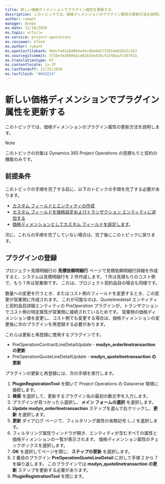 ```yaml
---
title: 新しい価格ディメンションでプラグイン属性を更新する
description: このトピックでは、価格ディメンションのプラグイン属性の更新方法を説明します。
author: rumant
manager: Annbe
ms.date: 11/18/2020
ms.topic: article
ms.service: project-operations
ms.reviewer: kfend
ms.author: rumant
ms.openlocfilehash: 9b0cf48318d0b9e94c4be0d3775b54e83832c1b7
ms.sourcegitcommit: 573be7e36604ace82b35e439cfa748aa7c587415
ms.translationtype: HT
ms.contentlocale: ja-JP
ms.lasthandoff: 11/25/2020
ms.locfileid: "4643224"
---
```

# <a name="update-plug-in-attributes-with-new-pricing-dimensions"></a>新しい価格ディメンションでプラグイン属性を更新する

このトピックでは、価格ディメンションのプラグイン属性の更新方法を説明します。

> [!NOTE]
> このトピックの対象は Dynamics 365 Project Operations の見積もりと契約の機能のみです。

## <a name="prerequisites"></a>前提条件
このトピックの手順を完了する前に、以下のトピックの手順を完了する必要があります。

  - [カスタム フィールドとエンティティの作成](create-custom-fields-entities-pricing-dimensions.md) 
  - [カスタム フィールドを価格設定およびトランザクション エンティティに追加する](add-custom-fields-price-setup-transactional-entities.md)
  - [価格ディメンションとしてカスタム フィールドを設定します](set-up-custom-fields-pricing-dimensions.md)。 
  
次に、これらの手順を完了していない場合は、完了後にこのトピックに戻ります。

## <a name="register-a-plug-in"></a>プラグインの登録
プロジェクト見積明細行の **見積依頼明細行** ページで見積依頼明細行詳細を作成すると、システムは見積明細行を 2 件作成します。 1 件は見積もりのコスト側で、もう 1 件は営業側です。 これは、プロジェクト契約品目の場合も同様です。

数量への変更を行うとき、またはコスト側のフィールドを変更するとき、この変更が営業側に作成されます。 これが可能なのは、Quotelinedetail エンティティと契約品目詳細エンティティの PreOperation プラグインが、トランザクションでコスト側の特定属性が営業側に接続されているためです。 営業側の価格ディメンション値を変更し、コスト側でも変更する場合は、価格ディメンションの変更後に次のプラグインを再登録する必要があります。

これらは更新と再登録に使用するプラグインです。

- PreOperationContractLineDetailUpdate - **msdyn_orderlinetransaction の更新**
- PreOperationQuoteLineDetailUpdate - **msdyn_quotelinetransaction の更新**

プラグインの更新と再登録には、次の手順を実行します。

1. **PluginRegistrationTool** を開いて Project Operations の Dataverse 環境に接続します。
2. **検索** を選択して、更新するプラグイン名の最初の数文字を入力します。
3. プラグインが見つかったら選択し、**メイン フォームの選択** を選択します。
4. **Update msdyn_orderlinetransaction** ステップを選んで右クリックし、**更新** を選択します。
5. **更新** ダイアログ ページで、フィルタリング属性の省略記号 (**...**) を選択します。
6. フィルタリング属性ウィンドウが開き、エンティティが含むすべての属性と価格ディメンションの一覧が表示されます。 価格ディメンション属性のチェックボックスを選択します。
7. **OK** を選択してページを閉じ、**ステップの更新** を選択します。
8. 2 番目のプラグイン **PreOperationQuoteLineDetail** に対して手順 2 から 7 を繰り返します。 このプラグインでは **msdyn_quotelinetransaction の更新** ステップを更新する必要があります。
9. **PluginRegistrationTool** を閉じます。
